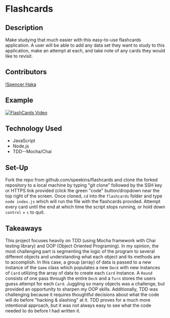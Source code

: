 # Flashcards

## Description
Make studying that much easier with this easy-to-use flashcards application. A user will be able to add any data set they want to study to this application, make an attempt at each, and take note of any cards they would like to revisit.

## Contributors
[!Spencer Haka](github.com/speekins)

## Example
[![FlashCards Video](https://user-images.githubusercontent.com/74210902/195671107-2b83a58f-2355-4243-a36e-7bf1691ac482.png)](https://loom.com/share/7011ab8c41fc40b08154b309c063a097)

## Technology Used
- JavaScript
- Node.js
- TDD--Mocha/Chai

## Set-Up
Fork the repo from github.com/speekins/flashcards and clone the forked repository to a local machine by typing "git clone" followed by the SSH key or HTTPS link provided (click the green "code" button/dropdown near the top right of the screen. Once cloned, `cd` into the `flashcards` folder and type `node index.js` which will run the file with the flashcards provided. Attempt every card until the end at which time the script stops running, or hold down `control` + `c` to quit.

## Takeaways
This project focuses heavily on TDD (using Mocha framework with Chai testing library) and OOP (Object Oriented Programing). In my opinion, the most challenging part is segmenting the logic of the program to several different objects and understanding what each object and its methods are to accomplish. In this case, a group (array) of data is passed to a new instance of the `Game` class which populates a new `Deck` with new instances of `Card` utilizing the array of data to create each `Card` instance. A `Round` consists of one pass through the entire `Deck` and a `Turn` stores the users guess attempt for each `Card`. Juggling so many objects was a challenge, but provided an opportunity to sharpen my OOP skills.
Additionally, TDD was challenging because it requires thoughtful decisions about what the code will do before "hacking & slashing" at it. TDD proves for a much more intentional approach, but it was not always easy to see what the code needed to do before I had written it.
